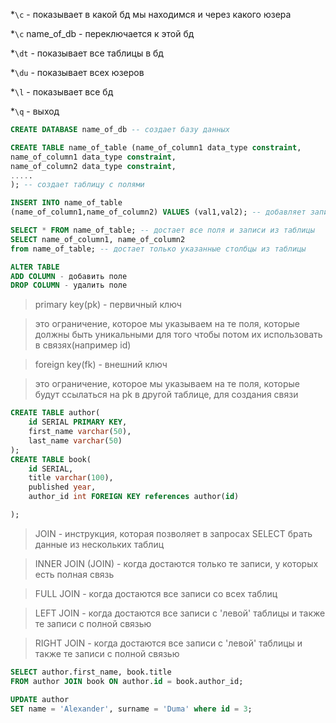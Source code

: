 
*`\c` - показывает в какой бд мы находимся и через какого юзера

*`\c` name_of_db - переключается к этой бд

*`\dt` - показывает все таблицы в бд

*`\du` - показывает всех юзеров

*`\l` - показывает все бд

*`\q` - выход


```sql
CREATE DATABASE name_of_db -- создает базу данных

```



```sql
CREATE TABLE name_of_table (name_of_column1 data_type constraint,
name_of_column1 data_type constraint,
name_of_column2 data_type constraint,
.....
); -- создает таблицу с полями
```


```sql
INSERT INTO name_of_table 
(name_of_column1,name_of_column2) VALUES (val1,val2); -- добавляет запись в таблицу

```




```sql
SELECT * FROM name_of_table; -- достает все поля и записи из таблицы
SELECT name_of_column1, name_of_column2 
from name_of_table; -- достает только указанные столбцы из таблицы
```


```sql 
ALTER TABLE 
ADD COLUMN - добавить поле 
DROP COLUMN - удалить поле
```

> primary key(pk) - первичный ключ


> это ограничение, которое мы указываем на те поля, которые должны быть уникальными для того чтобы потом их использовать в связях(например id)


> foreign key(fk) - внешний ключ


> это ограничение, которое мы указываем на те поля, которые будут ссылаться на pk в другой таблице, для создания связи


```sql
CREATE TABLE author(
    id SERIAL PRIMARY KEY,
    first_name varchar(50),
    last_name varchar(50) 
);
CREATE TABLE book(
    id SERIAL,
    title varchar(100),
    published year,
    author_id int FOREIGN KEY references author(id)

);

```

> JOIN - инструкция, которая позволяет в запросах SELECT брать данные из нескольких таблиц


> INNER JOIN (JOIN) - когда достаются только те записи, у которых есть полная связь


> FULL JOIN - когда достаются все записи со всех таблиц


> LEFT JOIN - когда достаются все записи с 'левой' таблицы и также те записи с полной связью


> RIGHT JOIN - когда достаются все записи с 'левой' таблицы и также те записи с полной связью


```sql
SELECT author.first_name, book.title
FROM author JOIN book ON author.id = book.author_id;


```

```sql 
UPDATE author
SET name = 'Alexander', surname = 'Duma' where id = 3;

```
